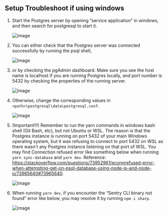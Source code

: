 ## Setup Troubleshoot if using windows

1. Start the Postgres server by opening “service application” in windows, and then search for postgresql to start it.

   ![image](https://github.com/yuanjian-org/app/assets/24776862/c110e623-0af4-4d01-abfa-c0696d409a97)


1. You can either check that the Postgres server was connected successfully by running the psql shell,
	
   ![image](https://github.com/yuanjian-org/app/assets/24776862/56120b3a-c003-4edc-886c-5440ff36f05f)


1. or by checking the pgAdmin dashboard. Make sure you see the host name is localhost if you are running Postgres locally, and port number is 5432 by checking the properties of the running server.

   ![image](https://github.com/yuanjian-org/app/assets/24776862/9995b5eb-e530-4d3b-99f3-83764f25c58b)


1. Otherwise, change the corresponding values in `<path>\postgresql\data\postgresql.conf`.
 
   ![image](https://github.com/yuanjian-org/app/assets/24776862/74afb1e0-1cc7-4104-aff0-60267e5a903e)


1. (Important!!!) Remember to run the yarn commands in windows bash shell (Git Bash, etc), but not Ubuntu or WSL.
   The reason is that the Postgres instance is running on port 5432 of your main Windows operating system, but it was refusing to connect to port 5432 on WSL as there wasn't any Postgres instance listening on that port of WSL.
   You may find Connection refused error like something below when running `yarn sync-database` and `yarn dev`. Reference: https://stackoverflow.com/questions/73952961/econnrefused-error-when-attempting-get-on-psql-database-using-node-js-and-node-p/73965640#73965640.

   ![image](https://github.com/yuanjian-org/app/assets/24776862/12dca6fc-07cb-4618-af96-5d8a92d9d956)


1. When running `yarn dev`, if you encounter the “Sentry CLI binary not found” error like below, you may resolve it by running `npm i sharp`.

   ![image](https://github.com/yuanjian-org/app/assets/24776862/3e8ab40c-1813-4478-9fe0-7a2f79321bb3)

